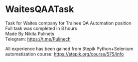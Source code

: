 # WaitesQAATask
Task for Waites company for Trainee QA Automation position    
Full task was completed in 8 hours    
Made By Nikita Pulinets    
Telegram: https://t.me/Pulinech    

All experience has been gained from Stepik Python+Selenium automatization course:
https://stepik.org/course/575/info
